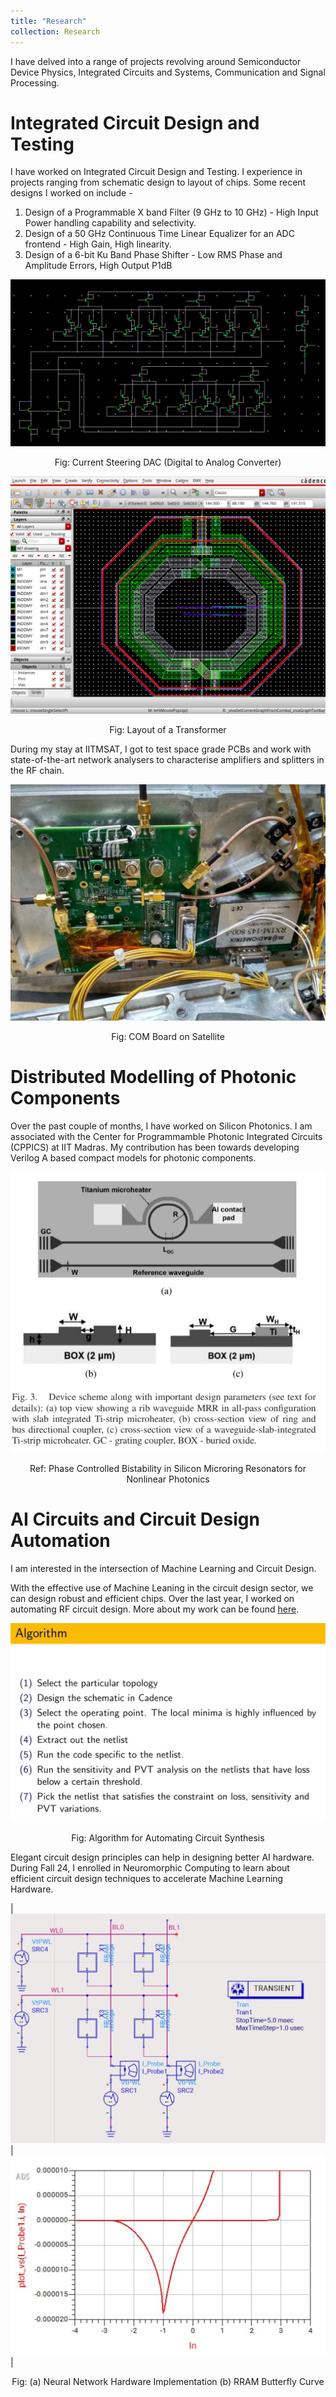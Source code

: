 ```yaml
---
title: "Research"
collection: Research
---
```


I have delved into a range of projects revolving around Semiconductor Device Physics, Integrated Circuits and Systems, Communication and Signal Processing.  

# Integrated Circuit Design and Testing

I have worked on Integrated Circuit Design and Testing. I experience in projects ranging from schematic design to layout of chips. Some recent designs I worked on include - 

<ol>
<li>Design of a Programmable X band Filter (9 GHz to 10 GHz) - High Input Power handling capability and selectivity.</li>
<li>Design of a 50 GHz Continuous Time Linear Equalizer for an ADC frontend - High Gain, High linearity.  </li>
<li>Design of a 6-bit Ku Band Phase Shifter - Low RMS Phase and Amplitude Errors, High Output P1dB</li>
</ol>

![DAC](/images/DAC.png)
<center> Fig: Current Steering DAC (Digital to Analog Converter) </center>

![Layout](/images/Layout.png)
<center> Fig: Layout of a Transformer </center>

During my stay at IITMSAT, I got to test space grade PCBs and work with state-of-the-art network analysers to characterise amplifiers and splitters in the RF chain. 

![COMTX](/images/COM.jpg)
<center> Fig: COM Board on Satellite </center>


# Distributed Modelling of Photonic Components

Over the past couple of months, I have worked on Silicon Photonics. I am associated with the Center for Programmamble Photonic Integrated Circuits (CPPICS) at IIT Madras. My contribution has been towards developing Verilog A based compact models for photonic components. 

![MRM](/images/MRM.png)
<center> Ref: Phase Controlled Bistability in Silicon Microring Resonators for Nonlinear Photonics</center>


# AI Circuits and Circuit Design Automation

I am interested in the intersection of Machine Learning and Circuit Design. 

With the effective use of Machine Leaning in the circuit design sector, we can design robust and efficient chips. Over the last year, I worked on automating RF circuit design. More about my work can be found [here](https://github.com/ANIRUDHBS1/Automating-RF-Circuit-Synthesis).

![ALGO](/images/Algo.png)
<center> Fig: Algorithm for Automating Circuit Synthesis </center>

Elegant circuit design principles can help in designing better AI hardware. During Fall 24, I enrolled in Neuromorphic Computing to learn about efficient circuit design techniques to accelerate Machine Learning Hardware. 

| <img src="/images/Array.png" alt="Array Image"> | <img src="/images/RRAM.png" alt="RRAM Image"> |
<center> Fig: (a) Neural Network Hardware Implementation (b) RRAM Butterfly Curve </center>